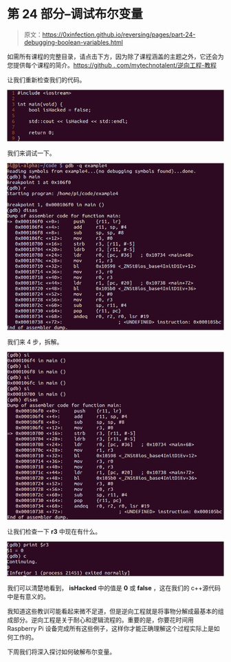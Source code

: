 # 第 24 部分–调试布尔变量

> 原文：<https://0xinfection.github.io/reversing/pages/part-24-debugging-boolean-variables.html>

如需所有课程的完整目录，请点击下方，因为除了课程涵盖的主题之外，它还会为您提供每个课程的简介。[https://github . com/mytechnotalent/逆向工程-教程](https://github.com/mytechnotalent/Reverse-Engineering-Tutorial)

让我们重新检查我们的代码。

![](img/8f08647aa5c99003754a30e1e13b2ef0.png)

我们来调试一下。

![](img/9b696c2d5876d273169ae42853071a0f.png)

我们来 4 步，拆解。

![](img/99a9348d7d50a49676b6fa24db075214.png)

让我们检查一下 **r3** 中现在有什么。

![](img/03dd28a58ef6343c222dd0f4b2148b78.png)

我们可以清楚地看到， **isHacked** 中的值是 **0** 或 **false** ，这在我们的 c++源代码中是有意义的。

我知道这些教训可能看起来微不足道，但是逆向工程就是将事物分解成最基本的组成部分。逆向工程是关于耐心和逻辑流程的。重要的是，你要花时间用 Raspberry Pi 设备完成所有这些例子，这样你才能正确理解这个过程实际上是如何工作的。

下周我们将深入探讨如何破解布尔变量。